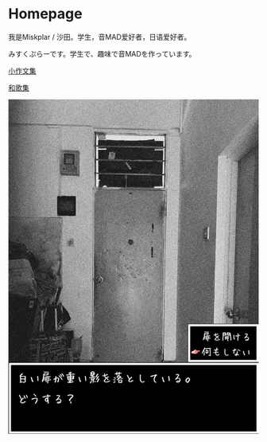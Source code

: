 # Homepage

我是Miskplar / 沙田。学生，音MAD爱好者，日语爱好者。

みすくぷらーです。学生で、趣味で音MADを作っています。

[小作文集](sakubun.md)

[和歌集](waka.md)

![whitespace](assets/imgs/white_space_jp_2.jpg "ここから出るのはしない")